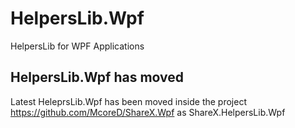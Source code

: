 # HelpersLib.Wpf
HelpersLib for WPF Applications

## HelpersLib.Wpf has moved
Latest HeleprsLib.Wpf has been moved inside the project https://github.com/McoreD/ShareX.Wpf as ShareX.HelpersLib.Wpf
